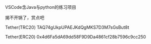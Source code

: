VSCode含Java与python的练习项目

揭不开锅了，赏点吧

Tether(TRC20) TAQ74gUkpUPAEJKdQgMKS7D3M7sGsBut8t

Tether(ERC20) 0x4d6Fa5dA69dd58F9D9Da4861cf28b7596c9cc250
